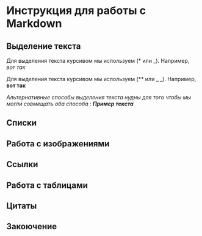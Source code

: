 # Инструкция для работы с Markdown

## Выделение текста

Для выделения текста курсивом мы используем (* или _). Например, *вот так*

Для выделения текста курсивом мы используем (** или _ _). Например, **вот так**

_Альтернативные способы выделения текста нудны для того чтобы мы могли совмещать оба способа :
**Пример текста**_

## Списки

## Работа с изображениями

## Ссылки

## Работа с таблицами

## Цитаты

## Закоючение